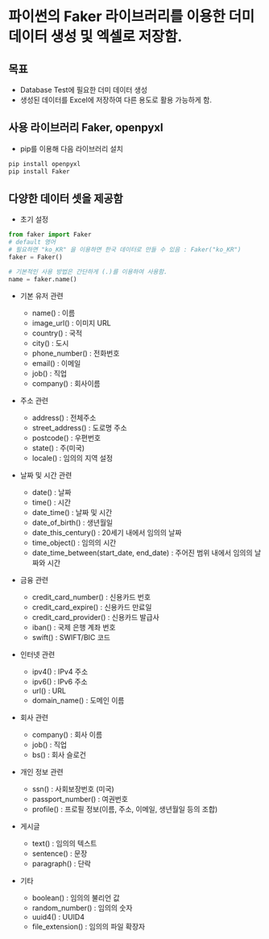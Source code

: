 # 파이썬의 Faker 라이브러리를 이용한 더미 데이터 생성 및 엑셀로 저장함.

## 목표

- Database Test에 필요한 더미 데이터 생성
- 생성된 데이터를 Excel에 저장하여 다른 용도로 활용 가능하게 함.

## 사용 라이브러리 Faker, openpyxl

- pip를 이용해 다음 라이브러리 설치

```bash
pip install openpyxl
pip install Faker
```

## 다양한 데이터 셋을 제공함

- 초기 설정

```python
from faker import Faker
# default 영어
# 필요하면 "ko_KR" 을 이용하면 한국 데이터로 만들 수 있음 : Faker("ko_KR")
faker = Faker()

# 기본적인 사용 방법은 간단하게 (.)를 이용하여 사용함.
name = faker.name()
```

- 기본 유저 관련

  - name() : 이름
  - image_url() : 이미지 URL
  - country() : 국적
  - city() : 도시
  - phone_number() : 전화번호
  - email() : 이메일
  - job() : 직업
  - company() : 회사이름

- 주소 관련

  - address() : 전체주소
  - street_address() : 도로명 주소
  - postcode() : 우편번호
  - state() : 주(미국)
  - locale() : 임의의 지역 설정

- 날짜 및 시간 관련

  - date() : 날짜
  - time() : 시간
  - date_time() : 날짜 및 시간
  - date_of_birth() : 생년월일
  - date_this_century() : 20세기 내에서 임의의 날짜
  - time_object() : 임의의 시간
  - date_time_between(start_date, end_date) : 주어진 범위 내에서 임의의 날짜와 시간

- 금융 관련

  - credit_card_number() : 신용카드 번호
  - credit_card_expire() : 신용카드 만료일
  - credit_card_provider() : 신용카드 발급사
  - iban() : 국제 은행 계좌 번호
  - swift() : SWIFT/BIC 코드

- 인터넷 관련

  - ipv4() : IPv4 주소
  - ipv6() : IPv6 주소
  - url() : URL
  - domain_name() : 도메인 이름

- 회사 관련

  - company() : 회사 이름
  - job() : 직업
  - bs() : 회사 슬로건

- 개인 정보 관련

  - ssn() : 사회보장번호 (미국)
  - passport_number() : 여권번호
  - profile() : 프로필 정보(이름, 주소, 이메일, 생년월일 등의 조합)

- 게시글

  - text() : 임의의 텍스트
  - sentence() : 문장
  - paragraph() : 단락

- 기타
  - boolean() : 임의의 불리언 값
  - random_number() : 임의의 숫자
  - uuid4() : UUID4
  - file_extension() : 임의의 파일 확장자
